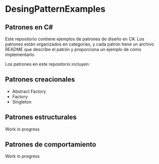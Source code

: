 # DesingPatternExamples

## Patrones en C#
Este repositorio contiene ejemplos de patrones de diseño en C#. Los patrones están organizados en categorías, y cada patrón tiene un archivo README que describe el patrón y proporciona un ejemplo de cómo implementarlo.

Los patrones en este repositorio incluyen:

## Patrones creacionales
- Abstract Factory
- Factory
- Singleton

## Patrones estructurales

Work in progress

## Patrones de comportamiento

Work in progress


